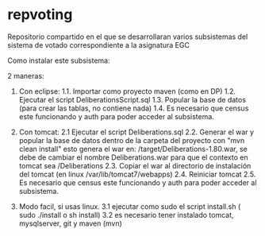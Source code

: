 repvoting
=========

Repositorio compartido en el que se desarrollaran varios subsistemas del sistema de votado correspondiente a la asignatura EGC



Como instalar este subsistema:

2 maneras:

1. Con eclipse:
	1.1. Importar como proyecto maven (como en DP) 
	1.2. Ejecutar el script DeliberationsScript.sql
	1.3. Popular la base de datos (para crear las tablas, no contiene nada)
	1.4. Es necesario que census este funcionando y auth para poder acceder al subsistema.

2. Con tomcat:
	2.1 Ejecutar el script Deliberations.sql
	2.2. Generar el war y popular la base de datos dentro de la carpeta del proyecto con "mvn clean install" esto genera el war en:
		/target/Deliberations-1.80.war, se debe de cambiar el nombre Deliberations.war para que el contexto en tomcat sea /Deliberations
	2.3. Copiar el war al directorio de instalación del tomcat (en linux /var/lib/tomcat7/webapps)
	2.4. Reiniciar tomcat
	2.5. Es necesario que census este funcionando y auth para poder acceder al subsistema.

3. Modo facil, si usas linux.
	3.1 ejecutar como sudo el script install.sh ( sudo ./install o sh install)
	3.2 es necesario tener instalado tomcat, mysqlserver, git y maven (mvn)
